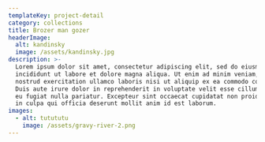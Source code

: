 ```yaml
---
templateKey: project-detail
category: collections
title: Brozer man gozer
headerImage:
  alt: kandinsky
  image: /assets/kandinsky.jpg
description: >-
  Lorem ipsum dolor sit amet, consectetur adipiscing elit, sed do eiusmod tempor
  incididunt ut labore et dolore magna aliqua. Ut enim ad minim veniam, quis
  nostrud exercitation ullamco laboris nisi ut aliquip ex ea commodo consequat.
  Duis aute irure dolor in reprehenderit in voluptate velit esse cillum dolore
  eu fugiat nulla pariatur. Excepteur sint occaecat cupidatat non proident, sunt
  in culpa qui officia deserunt mollit anim id est laborum.
images:
  - alt: tutututu
    image: /assets/gravy-river-2.png
---
```


